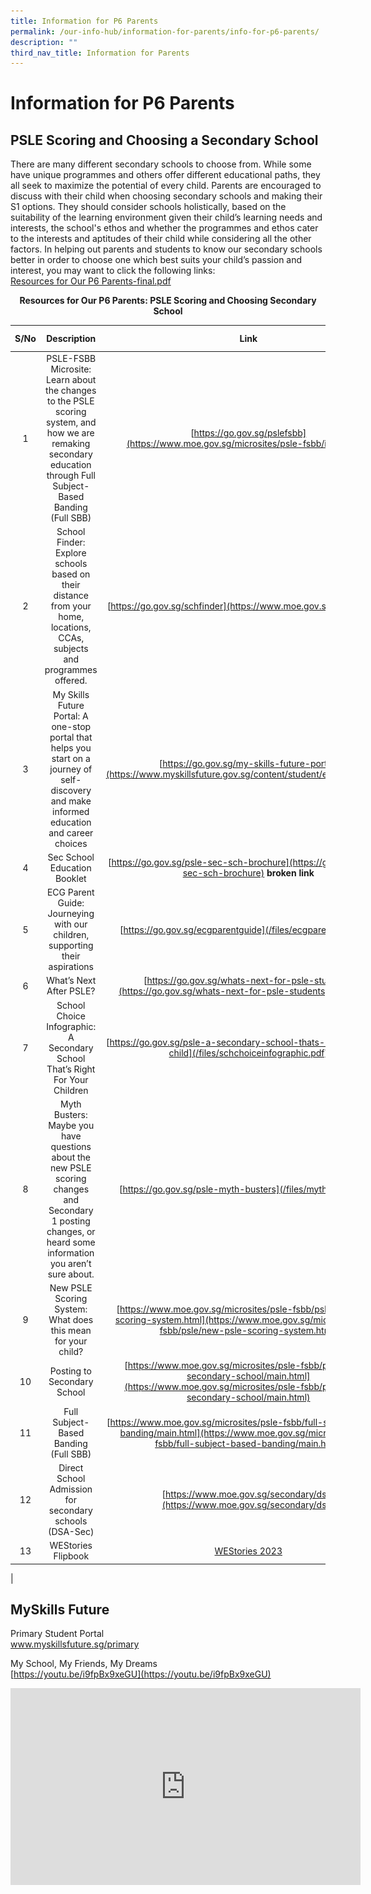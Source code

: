 ```yaml
---
title: Information for P6 Parents
permalink: /our-info-hub/information-for-parents/info-for-p6-parents/
description: ""
third_nav_title: Information for Parents
---
```

# Information for P6 Parents
## PSLE Scoring and Choosing a Secondary School

There are many different secondary schools to choose from. While some have unique programmes and others offer different educational paths, they all seek to maximize the potential of every child. Parents are encouraged to discuss with their child when choosing secondary schools and making their S1 options. They should consider schools holistically, based on the suitability of the learning environment given their child’s learning needs and interests, the school's ethos and whether the programmes and ethos cater to the interests and aptitudes of their child while considering all the other factors. In helping out parents and students to know our secondary schools better in order to choose one which best suits your child’s passion and interest, you may want to click the following links:<br>
[Resources for Our P6 Parents-final.pdf](/files/resourcesforp6parents.pdf)

<center><b>Resources for Our P6 Parents: PSLE Scoring and Choosing Secondary School</b></center>

| S/No | Description | Link | QR Code |
|:----:|:------------------------------------------------------------------------------------------------------------------------------------------------------------------:|:---------------------------------------------------------------------------------:|:-------:|
|   1  | PSLE-FSBB Microsite: Learn about the changes to the PSLE scoring system, and how we are remaking secondary education through Full Subject-Based Banding (Full SBB) | [https://go.gov.sg/pslefsbb](https://www.moe.gov.sg/microsites/psle-fsbb/index.html) | <img src="/images/qr1.png" style="width:85%"> |
|   2  | School Finder: Explore schools based on their distance from your home, locations, CCAs, subjects and programmes offered. | [https://go.gov.sg/schfinder](https://www.moe.gov.sg/schoolfinder) |<img src="/images/qr2.png" style="width:85%">|
|   3  | My Skills Future Portal: A one-stop portal that helps you start on a journey of self-discovery and make informed education and career choices | [https://go.gov.sg/my-skills-future-portal](https://www.myskillsfuture.gov.sg/content/student/en/primary.html) |<img src="/images/qr3.png" style="width:85%">|
|   4  | Sec School Education Booklet | [https://go.gov.sg/psle-sec-sch-brochure](https://go.gov.sg/psle-sec-sch-brochure) **broken link** |<img src="/images/qr4.png" style="width:85%">|
|   5  | ECG Parent Guide: Journeying with our children, supporting their aspirations | [https://go.gov.sg/ecgparentguide](/files/ecgparentguide.pdf) |<img src="/images/qr5.png" style="width:85%">|
|   6  | What’s Next After PSLE? | [https://go.gov.sg/whats-next-for-psle-students](https://go.gov.sg/whats-next-for-psle-students) **broken link** |<img src="/images/qr6.png" style="width:85%">|
|   7  | School Choice Infographic: A Secondary School That’s Right For Your Children | [https://go.gov.sg/psle-a-secondary-school-thats-right-for-your-child](/files/schchoiceinfographic.pdf) |<img src="/images/qr7.png" style="width:85%">|
|   8  | Myth Busters: Maybe you have questions about the new PSLE scoring changes and Secondary 1 posting changes, or heard some information you aren’t sure about.        | [https://go.gov.sg/psle-myth-busters](/files/mythbusters.pdf) |<img src="/images/qr8.png" style="width:85%">|
|   9  | New PSLE Scoring System: What does this mean for your child? | [https://www.moe.gov.sg/microsites/psle-fsbb/psle/new-psle-scoring-system.html](https://www.moe.gov.sg/microsites/psle-fsbb/psle/new-psle-scoring-system.html)     |<img src="/images/qr9.png" style="width:85%">|
|  10  | Posting to Secondary School | [https://www.moe.gov.sg/microsites/psle-fsbb/posting-to-secondary-school/main.html](https://www.moe.gov.sg/microsites/psle-fsbb/posting-to-secondary-school/main.html) |<img src="/images/qr10.png" style="width:85%">|
|  11  | Full Subject-Based Banding (Full SBB) | [https://www.moe.gov.sg/microsites/psle-fsbb/full-subject-based-banding/main.html](https://www.moe.gov.sg/microsites/psle-fsbb/full-subject-based-banding/main.html)  |<img src="/images/qr11.png" style="width:85%">|
|  12  | Direct School Admission for secondary schools (DSA-Sec) | [https://www.moe.gov.sg/secondary/dsa](https://www.moe.gov.sg/secondary/dsa) |<img src="/images/qr12.png" style="width:85%">|
|  13  | WEStories Flipbook | [WEStories 2023](https://online.fliphtml5.com/obrr/qkde/) | <img src="/images/qr13.png" style="width:85%"> |
|

## MySkills Future
Primary Student Portal<br>
<a href="https://www.myskillsfuture.gov.sg/content/student/en/secondary/about/myskillsfuture-for-students.html" target="_blank">www.myskillsfuture.sg/primary</a>

My School, My Friends, My Dreams<br>
[https://youtu.be/i9fpBx9xeGU](https://youtu.be/i9fpBx9xeGU)<br>

<iframe allowfullscreen="" allow="accelerometer; autoplay; clipboard-write; encrypted-media; gyroscope; picture-in-picture; web-share" frameborder="0" title="YouTube video player" src="https://www.youtube.com/embed/i9fpBx9xeGU" height="315" width="560"></iframe>